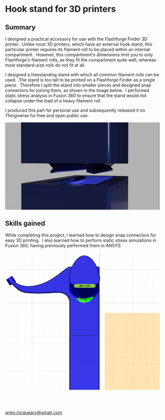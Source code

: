 # Hook stand for 3D printers

## Summary

I designed a practical accessory for use with the Flashforge Finder 3D printer.  Unlike most 3D printers, which have an external hook stand, this particular printer requires its filament roll to be placed within an internal compartment.  However, this compartment's dimensions limit you to only Flashforge's filament rolls, as they fit the compartment quite well, whereas most standard-size rolls do not fit at all.

I designed a freestanding stand with which all common filament rolls can be used.  The stand is too tall to be printed on a Flashforge Finder as a single piece.  Therefore I split the stand into smaller pieces and designed snap connectors for joining them, as shown in the image below.  I performed static stress analysis in Fusion 360 to ensure that the stand would not collapse under the load of a heavy filament roll.

I produced this part for personal use and subsequently released it on Thingiverse for free and open public use.

![Assembly partial to show clips](/images/projects/hook_stand_for_3d_printers/assembly_partial_to_show_clips_2022-Feb-22_10-05-07PM-000_CustomizedView5169264350.png)

## Skills gained

While completing this project, I learned how to design snap connectors for easy 3D printing.  I also learned how to perform static stress simulations in Fusion 360, having previously performed them in ANSYS.

![Simulation](/images/projects/hook_stand_for_3d_printers/simulation.png)

<br/><br/>

wren.mcqueary@gmail.com
